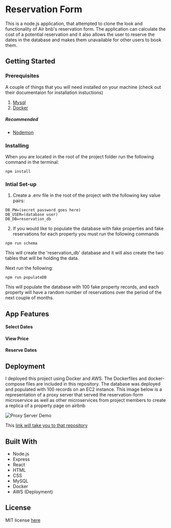 # Reservation Form
This is a node.js application, that attempted to clone the look and functionality of Air bnb's reservation form.  The application can calculate the cost of a potential reservation and it also allows the user to reserve the dates in the database and makes them unavailable for other users to book them. 

## Getting Started

### Prerequisites
A couple of things that you will need installed on your machine (check out their documentaion for installation instuctions)

1. [Mysql](https://dev.mysql.com/downloads/mysql/)
2. [Docker](https://www.docker.com/products/docker-desktop)

##### Recommended
* [Nodemon](https://nodemon.io/)

### Installing
When you are located in the root of the project folder run the following command in the terminal:
```
npm install
```

### Intial Set-up

1. Create a .env file in the root of the project with the following key value pairs:
```
DB_PW=(secret password goes here)
DB_USER=(database user)
DB_DB=reservation_db
```

2. If you would like to populate the database with fake properties and fake reservations for each property you must run the following commands

```
npm run schema
```
This will create the 'reservation_db' database and it will also create the two tables that will be holding the data.

Next run the following:
```
npm run populateDB
```
This will populate the database with 100 fake property records, and each property will have a random number of reservations over the period of the next couple of months.

## App Features

#### Select Dates

#### View Price

#### Reserve Dates

## Deployment

I deployed this project using Docker and AWS.  The Dockerfiles and docker-compose files are included in this repository.  The database was deployed and populated with 100 records on an EC2 instance. This image below is a representation of a proxy server that served the reservation-form microservice as well as other microservices from project members to create a replica of a property page on airbnb 

![Proxy Server Demo](Demo/reservation-form-proxy.gif)

This [link will take you to that repository](https://github.com/There-By-The-Sea/reservation-proxy)

## Built With
* Node.js
* Express
* React
* HTML
* CSS
* MySQL
* Docker
* AWS (Deployment)

## License
MIT license [here](https://github.com/SDC-ghrden03/car-carousel/blob/master/LICENSE)
